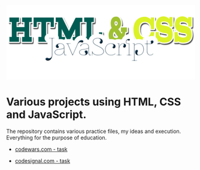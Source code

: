<img alt="Logo" height="200" src="https://raw.githubusercontent.com/PiotrSierant/HTML-CSS-JS/main/logo.png" title="Logo" width="1080"/>

# Various projects using HTML, CSS and JavaScript.

The repository contains various practice files, my ideas and execution. Everything for the purpose of education.

* [codewars.com - task](https://github.com/PiotrSierant/HTML-CSS-JS/blob/main/Codewars)

* [codesignal.com - task](https://github.com/PiotrSierant/HTML-CSS-JS/tree/main/CodeSignal)
